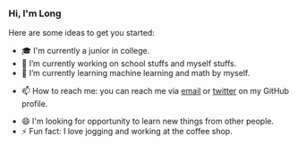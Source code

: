 ### Hi, I'm Long

<!--
**icesonata/icesonata** is a ✨ _special_ ✨ repository because its `README.md` (this file) appears on your GitHub profile.
-->
Here are some ideas to get you started:

- 🎓 I'm currently a junior in college.
- 🔭 I’m currently working on school stuffs and myself stuffs.
- 🌱 I’m currently learning machine learning and math by myself.
<!-- - 👯 I’m looking to collaborate on ... -->
<!-- - 🤔 I’m looking for help with ... -->
<!-- - 💬 Ask me about ... -->
- 📫 How to reach me: you can reach me via [email](mailto:long.h.nguyen16@gmail.com) or [twitter](https://twitter.com/longng216) on my GitHub profile.
<!-- - 😄 Pronouns: ... -->
- 😄 I'm looking for opportunity to learn new things from other people.
- ⚡ Fun fact: I love jogging and working at the coffee shop. 

